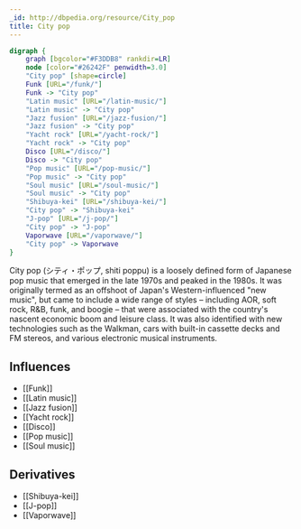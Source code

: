 ```yaml
---
_id: http://dbpedia.org/resource/City_pop
title: City pop
---
```


```dot
digraph {
	graph [bgcolor="#F3DDB8" rankdir=LR]
	node [color="#26242F" penwidth=3.0]
	"City pop" [shape=circle]
	Funk [URL="/funk/"]
	Funk -> "City pop"
	"Latin music" [URL="/latin-music/"]
	"Latin music" -> "City pop"
	"Jazz fusion" [URL="/jazz-fusion/"]
	"Jazz fusion" -> "City pop"
	"Yacht rock" [URL="/yacht-rock/"]
	"Yacht rock" -> "City pop"
	Disco [URL="/disco/"]
	Disco -> "City pop"
	"Pop music" [URL="/pop-music/"]
	"Pop music" -> "City pop"
	"Soul music" [URL="/soul-music/"]
	"Soul music" -> "City pop"
	"Shibuya-kei" [URL="/shibuya-kei/"]
	"City pop" -> "Shibuya-kei"
	"J-pop" [URL="/j-pop/"]
	"City pop" -> "J-pop"
	Vaporwave [URL="/vaporwave/"]
	"City pop" -> Vaporwave
}
```

City pop (シティ・ポップ, shiti poppu) is a loosely defined form of Japanese pop music that emerged in the late 1970s and peaked in the 1980s. It was originally termed as an offshoot of Japan's Western-influenced "new music", but came to include a wide range of styles – including AOR, soft rock, R&B, funk, and boogie – that were associated with the country's nascent economic boom and leisure class. It was also identified with new technologies such as the Walkman, cars with built-in cassette decks and FM stereos, and various electronic musical instruments.

## Influences
- [[Funk]]
- [[Latin music]]
- [[Jazz fusion]]
- [[Yacht rock]]
- [[Disco]]
- [[Pop music]]
- [[Soul music]]

## Derivatives
- [[Shibuya-kei]]
- [[J-pop]]
- [[Vaporwave]]
